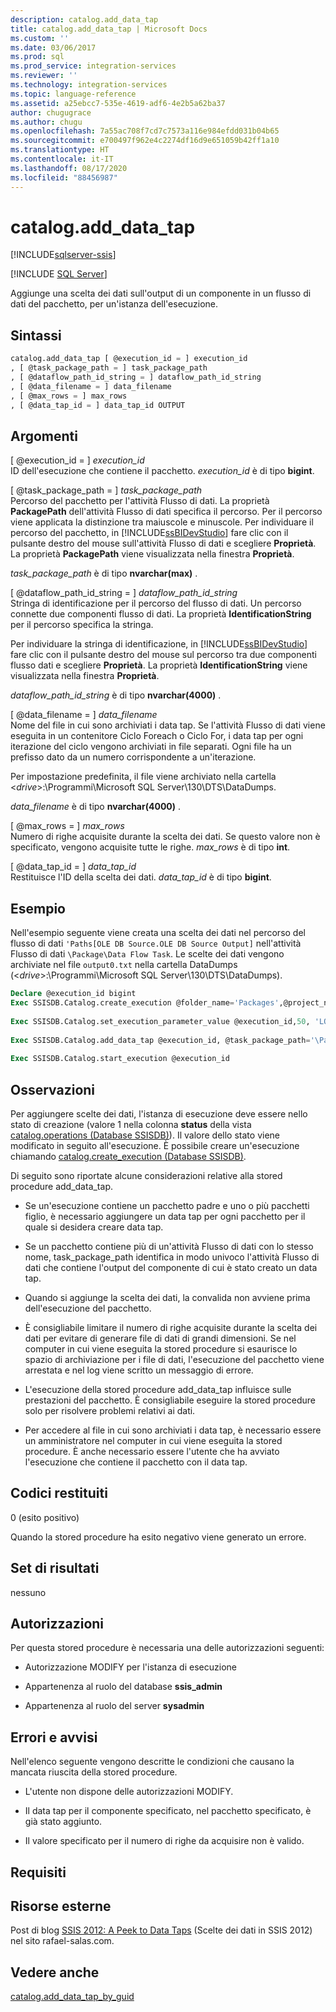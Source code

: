```yaml
---
description: catalog.add_data_tap
title: catalog.add_data_tap | Microsoft Docs
ms.custom: ''
ms.date: 03/06/2017
ms.prod: sql
ms.prod_service: integration-services
ms.reviewer: ''
ms.technology: integration-services
ms.topic: language-reference
ms.assetid: a25ebcc7-535e-4619-adf6-4e2b5a62ba37
author: chugugrace
ms.author: chugu
ms.openlocfilehash: 7a55ac708f7cd7c7573a116e984efdd031b04b65
ms.sourcegitcommit: e700497f962e4c2274df16d9e651059b42ff1a10
ms.translationtype: HT
ms.contentlocale: it-IT
ms.lasthandoff: 08/17/2020
ms.locfileid: "88456987"
---
```

# <a name="catalogadd_data_tap"></a>catalog.add_data_tap 

[!INCLUDE[sqlserver-ssis](../../includes/applies-to-version/sqlserver-ssis.md)]


[!INCLUDE [SQL Server](../../includes/applies-to-version/sqlserver.md)]

  Aggiunge una scelta dei dati sull'output di un componente in un flusso di dati del pacchetto, per un'istanza dell'esecuzione.  
  
## <a name="syntax"></a>Sintassi  
  
```sql  
catalog.add_data_tap [ @execution_id = ] execution_id  
, [ @task_package_path = ] task_package_path  
, [ @dataflow_path_id_string = ] dataflow_path_id_string  
, [ @data_filename = ] data_filename  
, [ @max_rows = ] max_rows  
, [ @data_tap_id = ] data_tap_id OUTPUT  
```  
  
## <a name="arguments"></a>Argomenti  
 [ @execution_id = ] *execution_id*  
 ID dell'esecuzione che contiene il pacchetto. *execution_id* è di tipo **bigint**.  
  
 [ @task_package_path = ] *task_package_path*  
 Percorso del pacchetto per l'attività Flusso di dati. La proprietà **PackagePath** dell'attività Flusso di dati specifica il percorso. Per il percorso viene applicata la distinzione tra maiuscole e minuscole. Per individuare il percorso del pacchetto, in [!INCLUDE[ssBIDevStudio](../../includes/ssbidevstudio-md.md)] fare clic con il pulsante destro del mouse sull'attività Flusso di dati e scegliere **Proprietà**. La proprietà **PackagePath** viene visualizzata nella finestra **Proprietà**.  
  
 *task_package_path* è di tipo **nvarchar(max)** .  
  
 [ @dataflow_path_id_string = ] *dataflow_path_id_string*  
 Stringa di identificazione per il percorso del flusso di dati. Un percorso connette due componenti flusso di dati. La proprietà **IdentificationString** per il percorso specifica la stringa.  
  
 Per individuare la stringa di identificazione, in [!INCLUDE[ssBIDevStudio](../../includes/ssbidevstudio-md.md)] fare clic con il pulsante destro del mouse sul percorso tra due componenti flusso dati e scegliere **Proprietà**. La proprietà **IdentificationString** viene visualizzata nella finestra **Proprietà**.  
  
 *dataflow_path_id_string* è di tipo **nvarchar(4000)** .  
  
 [ @data_filename = ] *data_filename*  
 Nome del file in cui sono archiviati i data tap. Se l'attività Flusso di dati viene eseguita in un contenitore Ciclo Foreach o Ciclo For, i data tap per ogni iterazione del ciclo vengono archiviati in file separati. Ogni file ha un prefisso dato da un numero corrispondente a un'iterazione.  
  
 Per impostazione predefinita, il file viene archiviato nella cartella \<*drive*>:\Programmi\Microsoft SQL Server\130\DTS\DataDumps.  
  
 *data_filename* è di tipo **nvarchar(4000)** .  
  
 [ @max_rows = ] *max_rows*  
 Numero di righe acquisite durante la scelta dei dati. Se questo valore non è specificato, vengono acquisite tutte le righe. *max_rows* è di tipo **int**.  
  
 [ @data_tap_id = ] *data_tap_id*  
 Restituisce l'ID della scelta dei dati. *data_tap_id* è di tipo **bigint**.  
  
## <a name="example"></a>Esempio  
 Nell'esempio seguente viene creata una scelta dei dati nel percorso del flusso di dati `'Paths[OLE DB Source.OLE DB Source Output]` nell'attività Flusso di dati `\Package\Data Flow Task`. Le scelte dei dati vengono archiviate nel file `output0.txt` nella cartella DataDumps (\<*drive*>:\Programmi\Microsoft SQL Server\130\DTS\DataDumps).  
  
```sql
Declare @execution_id bigint  
Exec SSISDB.Catalog.create_execution @folder_name='Packages',@project_name='SSISPackages', @package_name='Package.dtsx',@reference_id=Null, @use32bitruntime=False, @execution_id=@execution_id OUTPUT  
  
Exec SSISDB.Catalog.set_execution_parameter_value @execution_id,50, 'LOGGING_LEVEL', 0  
  
Exec SSISDB.Catalog.add_data_tap @execution_id, @task_package_path='\Package\Data Flow Task', @dataflow_path_id_string = 'Paths[OLE DB Source.OLE DB Source Output]', @data_filename = 'output0.txt'  
  
Exec SSISDB.Catalog.start_execution @execution_id  
```  
  
## <a name="remarks"></a>Osservazioni  
 Per aggiungere scelte dei dati, l'istanza di esecuzione deve essere nello stato di creazione (valore 1 nella colonna **status** della vista [catalog.operations &#40;Database SSISDB&#41;](../../integration-services/system-views/catalog-operations-ssisdb-database.md)). Il valore dello stato viene modificato in seguito all'esecuzione. È possibile creare un'esecuzione chiamando [catalog.create_execution &#40;Database SSISDB&#41;](../../integration-services/system-stored-procedures/catalog-create-execution-ssisdb-database.md).  
  
 Di seguito sono riportate alcune considerazioni relative alla stored procedure add_data_tap.  
  
-   Se un'esecuzione contiene un pacchetto padre e uno o più pacchetti figlio, è necessario aggiungere un data tap per ogni pacchetto per il quale si desidera creare data tap.  
  
-   Se un pacchetto contiene più di un'attività Flusso di dati con lo stesso nome, task_package_path identifica in modo univoco l'attività Flusso di dati che contiene l'output del componente di cui è stato creato un data tap.  
  
-   Quando si aggiunge la scelta dei dati, la convalida non avviene prima dell'esecuzione del pacchetto.  
  
-   È consigliabile limitare il numero di righe acquisite durante la scelta dei dati per evitare di generare file di dati di grandi dimensioni. Se nel computer in cui viene eseguita la stored procedure si esaurisce lo spazio di archiviazione per i file di dati, l'esecuzione del pacchetto viene arrestata e nel log viene scritto un messaggio di errore.  
  
-   L'esecuzione della stored procedure add_data_tap influisce sulle prestazioni del pacchetto. È consigliabile eseguire la stored procedure solo per risolvere problemi relativi ai dati.  
  
-   Per accedere al file in cui sono archiviati i data tap, è necessario essere un amministratore nel computer in cui viene eseguita la stored procedure. È anche necessario essere l'utente che ha avviato l'esecuzione che contiene il pacchetto con il data tap.  
  
## <a name="return-codes"></a>Codici restituiti  
 0 (esito positivo)  
  
 Quando la stored procedure ha esito negativo viene generato un errore.  
  
## <a name="result-set"></a>Set di risultati  
 nessuno  
  
## <a name="permissions"></a>Autorizzazioni  
 Per questa stored procedure è necessaria una delle autorizzazioni seguenti:  
  
-   Autorizzazione MODIFY per l'istanza di esecuzione  
  
-   Appartenenza al ruolo del database **ssis_admin**  
  
-   Appartenenza al ruolo del server **sysadmin**  
  
## <a name="errors-and-warnings"></a>Errori e avvisi  
 Nell'elenco seguente vengono descritte le condizioni che causano la mancata riuscita della stored procedure.  
  
-   L'utente non dispone delle autorizzazioni MODIFY.  
  
-   Il data tap per il componente specificato, nel pacchetto specificato, è già stato aggiunto.  
  
-   Il valore specificato per il numero di righe da acquisire non è valido.  
  
## <a name="requirements"></a>Requisiti  
  
## <a name="external-resources"></a>Risorse esterne  
 Post di blog [SSIS 2012: A Peek to Data Taps](https://go.microsoft.com/fwlink/?LinkId=239983) (Scelte dei dati in SSIS 2012) nel sito rafael-salas.com.  
  
## <a name="see-also"></a>Vedere anche  
 [catalog.add_data_tap_by_guid](../../integration-services/system-stored-procedures/catalog-add-data-tap-by-guid.md)  
  
  
